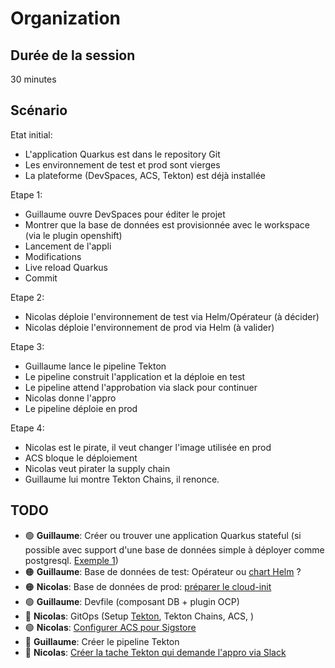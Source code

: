 # Organization

## Durée de la session

30 minutes

## Scénario

Etat initial:

* L'application Quarkus est dans le repository Git
* Les environnement de test et prod sont vierges
* La plateforme (DevSpaces, ACS, Tekton) est déjà installée

Etape 1:

* Guillaume ouvre DevSpaces pour éditer le projet
* Montrer que la base de données est provisionnée avec le workspace (via le plugin openshift)
* Lancement de l'appli
* Modifications
* Live reload Quarkus
* Commit

Etape 2:

* Nicolas déploie l'environnement de test via Helm/Opérateur (à décider)
* Nicolas déploie l'environnement de prod via Helm (à valider)

Etape 3:

* Guillaume lance le pipeline Tekton
* Le pipeline construit l'application et la déploie en test
* Le pipeline attend l'approbation via slack pour continuer
* Nicolas donne l'appro
* Le pipeline déploie en prod

Etape 4:

* Nicolas est le pirate, il veut changer l'image utilisée en prod
* ACS bloque le déploiement
* Nicolas veut pirater la supply chain
* Guillaume lui montre Tekton Chains, il renonce.

## TODO

* 🟢 **Guillaume**: Créer ou trouver une application Quarkus stateful (si possible avec support d'une base de données simple à déployer comme postgresql. [Exemple 1](https://github.com/nmasse-itix/demo-appdev))
* 🟠 **Guillaume**: Base de données de test: Opérateur ou [chart Helm](https://github.com/nmasse-itix/antennas-gitops) ?
* 🟠 **Nicolas**: Base de données de prod: [préparer le cloud-init](cloud-init/README.md)
* 🟢 **Guillaume**: Devfile (composant DB + plugin OCP)
* 🔴 **Nicolas**: GitOps (Setup [Tekton](https://github.com/nmasse-itix/demo-apimgmt/tree/gitops/infrastructure/templates), Tekton Chains, ACS, )
* 🟢 **Nicolas**: [Configurer ACS pour Sigstore](acs/README.md)
* 🔴 **Guillaume**: Créer le pipeline Tekton
* 🔴 **Nicolas**: [Créer la tache Tekton qui demande l'appro via Slack](tekton-appro/README.md)
